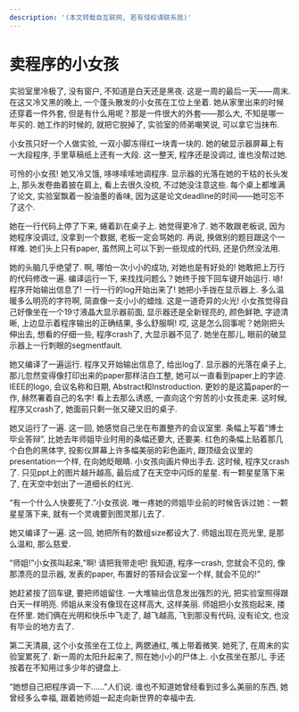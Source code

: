 ```yaml
---
description: '(本文转载自互联网, 若有侵权请联系我)'
---
```


# 卖程序的小女孩

实验室里冷极了, 没有窗户, 不知道是白天还是黑夜. 这是一周的最后一天——周末. 在这又冷又黑的晚上, 一个蓬头散发的小女孩在工位上坐着. 她从家里出来的时候还穿着一件外套, 但是有什么用呢？那是一件很大的外套——那么大, 不知是哪一年买的. 她工作的时候的, 就把它脱掉了, 实验室的师弟嘲笑说, 可以拿它当抹布.

小女孩只好一个人做实验, 一双小脚冻得红一块青一块的. 她的破显示器屏幕上有一大段程序, 手里草稿纸上还有一大段. 这一整天, 程序还是没调过, 谁也没帮过她.

可怜的小女孩! 她又冷又饿, 哆哆嗦嗦地调程序. 显示器的光落在她的干枯的长头发上, 那头发卷曲着披在肩上, 看上去很久没梳, 不过她没注意这些. 每个桌上都堆满了论文, 实验室飘着一股油墨的香味, 因为这是论文deadline的时间——她可忘不了这个.

她在一行代码上停了下来, 蜷着趴在桌子上. 她觉得更冷了. 她不敢跟老板说, 因为她程序没调过, 没拿到一个数据, 老板一定会骂她的. 再说, 换做别的题目跟这个一样难. 她们头上只有paper, 虽然网上可以下到一些现成的代码, 还是仍然没法用.

她的头脑几乎绝望了. 啊, 哪怕一次小小的成功, 对她也是有好处的! 她敢把上万行的代码修改一遍. 编译运行一下, 来找找问题么？她终于按下回车键开始运行. 哧! 程序开始输出信息了! 一行一行的log开始出来了! 她把小手拢在显示器上. 多么温暖多么明亮的字符啊, 简直像一支小小的蜡烛. 这是一道奇异的火光! 小女孩觉得自己好像坐在一个19寸液晶大显示器前面, 显示器还是全新锃亮的, 颜色鲜艳, 字迹清晰, 上边显示着程序输出的正确结果, 多么舒服啊! 哎, 这是怎么回事呢？她刚把头伸出去, 想看的仔细一些, 程序crash了, 大显示器不见了. 她坐在那儿, 眼前的破显示器上一行刺眼的segmentfault.

她又编译了一遍运行. 程序又开始输出信息了, 给出log了. 显示器的光落在桌子上, 那儿忽然变得像打印出来的paper那样洁白工整, 她可以一直看到paper上的字迹. IEEE的logo, 会议名称和日期, Abstract和Instroduction. 更妙的是这篇paper的一作, 赫然署着自己的名字! 看上去那么诱惑, 一直向这个穷苦的小女孩走来. 这时候, 程序又crash了, 她面前只剩一张又硬又旧的桌子.

她又运行了一遍. 这一回, 她感觉自己坐在布置整齐的会议室里. 条幅上写着”博士毕业答辩”, 比她去年师姐毕业时用的条幅还要大, 还要美. 红色的条幅上贴着那几个白色的黑体字, 投影仪屏幕上许多幅美丽的彩色画片, 跟顶级会议里的presentation一个样, 在向她眨眼睛. 小女孩向画片伸出手去. 这时候, 程序又crash了. 只见ppt上的图片越升越高, 最后成了在天空中闪烁的星星. 有一颗星星落下来了, 在天空中划出了一道细长的红光.

“有一个什么人快要死了.”小女孩说. 唯一疼她的师姐毕业前的时候告诉过她：一颗星星落下来, 就有一个灵魂要到图灵那儿去了.

她又编译了一遍. 这一回, 她把所有的数组size都设大了. 师姐出现在亮光里, 是那么温和, 那么慈爱.

“师姐!”小女孩叫起来,”啊! 请把我带走吧! 我知道, 程序一crash, 您就会不见的, 像那漂亮的显示器, 发表的paper, 布置好的答辩会议室一个样, 就会不见的!”

她赶紧按了回车键, 要把师姐留住. 一大堆输出信息发出强烈的光, 把实验室照得跟白天一样明亮. 师姐从来没有像现在这样高大, 这样美丽. 师姐把小女孩抱起来, 搂在怀里. 她们俩在光明和快乐中飞走了, 越飞越高, 飞到那没有代码, 没有论文, 也没有毕业的地方去了.

第二天清晨, 这个小女孩坐在工位上, 两腮通红, 嘴上带着微笑. 她死了, 在周末的实验室累死了. 新一周的太阳升起来了, 照在她小小的尸体上. 小女孩坐在那儿, 手还按着在不知用过多少年的键盘上.

“她想自己把程序调一下……”人们说. 谁也不知道她曾经看到过多么美丽的东西, 她曾经多么幸福, 跟着她师姐一起走向新世界的幸福中去.

